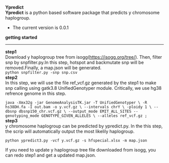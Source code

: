 ****Ypredict****  
**Ypredict** is a python based software package that predicts y chromosome haplogroup.  
* The current version is 0.0.1  

**getting started**
***
**step1**  
Download y haplogroup tree from isogg(<https://isogg.org/tree/>). Then, filter snp by snpfilter.py.In this step, hotspot and backmutate snp will be removed.Finally, a map.json will be generated.  
`python snpfilter.py -snp snp.csv`  
**step2**  
In this step, we will use the file ref_vcf.gz generated by the step1 to make snp calling using gatk3.8 UnifiedGenotyper module. Critically, we use hg38 refrence genome in this step.

`java -Xmx32g -jar GenomeAnalysisTK.jar -T UnifiedGenotyper \
-R hs38DH.fa -I out.bam -o y.vcf.gz \
--intervals chrY \
-ploidy 1 \
--dbsnp dbsnp150_chr.vcf.gz \
--output_mode EMIT_ALL_SITES --genotyping_mode GENOTYPE_GIVEN_ALLELES \
--alleles ref_vcf.gz ;`  
**step3**  
y chromosome haplogroup can be predicted by ypredict.py. In the this step, the scrip will automatically output the most likelily haplogroup.  

`python ypredict3.py -vcf y.vcf.gz -s hfspecial.xlsx -m map.json`

If you need to update y haplogroup tree file downloaded from isogg, you can redo step1 and get a updated map.json.